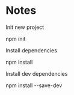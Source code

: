 # Notes

Init new project

  npm init

Install dependencies

  npm install <PACKAGE>

Install dev dependencies

  npm install <PACKAGE> --save-dev